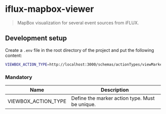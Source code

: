 # iflux-mapbox-viewer

> MapBox visualization for several event sources from iFLUX.

## Development setup

Create a `.env` file in the root directory of the project and put the following content:

```bash
VIEWBOX_ACTION_TYPE=http://localhost:3000/schemas/actionTypes/viewMarker
```

### Mandatory

| Name                       | Description                               |
| -------------------------- | ----------------------------------------- |
| VIEWBOX_ACTION_TYPE        | Define the marker action type. Must be unique. |

